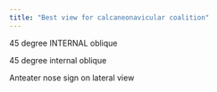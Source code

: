 ```yaml
---
title: "Best view for calcaneonavicular coalition"
---
```

45 degree INTERNAL oblique

45 degree internal oblique

Anteater nose sign on lateral view

